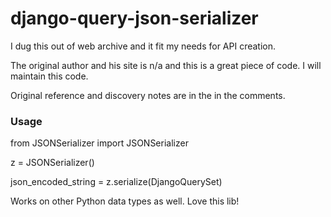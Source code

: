 django-query-json-serializer
============================

I dug this out of web archive and it fit my needs for API creation.

The original author and his site is n/a and this is a great piece of code. I will maintain this code.

Original reference and discovery notes are in the in the comments.

### Usage ###

from JSONSerializer import JSONSerializer

z = JSONSerializer()

json_encoded_string = z.serialize(DjangoQuerySet)

Works on other Python data types as well. Love this lib!

